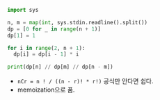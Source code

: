 ```python
import sys

n, m = map(int, sys.stdin.readline().split())
dp = [0 for _ in range(n + 1)]
dp[1] = 1

for i in range(2, n + 1):
  dp[i] = dp[i - 1] * i

print(dp[n] // dp[m] // dp[n - m])
```

- `nCr = n ! / ((n - r)! * r!)` 공식만 안다면 쉽다.
- memoization으로 품.
